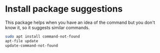 # Install package suggestions
This package helps when you have an idea of the command but you don't know it, so it suggests similar commands.

```bash
sudo apt install command-not-found
apt-file update
update-command-not-found
```
